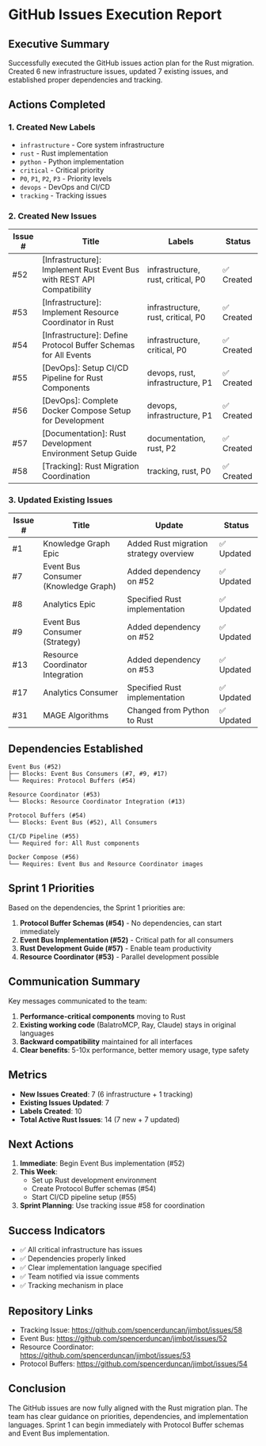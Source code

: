 # GitHub Issues Execution Report

## Executive Summary

Successfully executed the GitHub issues action plan for the Rust migration. Created 6 new infrastructure issues, updated 7 existing issues, and established proper dependencies and tracking.

## Actions Completed

### 1. Created New Labels
- `infrastructure` - Core system infrastructure
- `rust` - Rust implementation  
- `python` - Python implementation
- `critical` - Critical priority
- `P0`, `P1`, `P2`, `P3` - Priority levels
- `devops` - DevOps and CI/CD
- `tracking` - Tracking issues

### 2. Created New Issues

| Issue # | Title | Labels | Status |
|---------|-------|--------|--------|
| #52 | [Infrastructure]: Implement Rust Event Bus with REST API Compatibility | infrastructure, rust, critical, P0 | ✅ Created |
| #53 | [Infrastructure]: Implement Resource Coordinator in Rust | infrastructure, rust, critical, P0 | ✅ Created |
| #54 | [Infrastructure]: Define Protocol Buffer Schemas for All Events | infrastructure, critical, P0 | ✅ Created |
| #55 | [DevOps]: Setup CI/CD Pipeline for Rust Components | devops, rust, infrastructure, P1 | ✅ Created |
| #56 | [DevOps]: Complete Docker Compose Setup for Development | devops, infrastructure, P1 | ✅ Created |
| #57 | [Documentation]: Rust Development Environment Setup Guide | documentation, rust, P2 | ✅ Created |
| #58 | [Tracking]: Rust Migration Coordination | tracking, rust, P0 | ✅ Created |

### 3. Updated Existing Issues

| Issue # | Title | Update | Status |
|---------|-------|--------|--------|
| #1 | Knowledge Graph Epic | Added Rust migration strategy overview | ✅ Updated |
| #7 | Event Bus Consumer (Knowledge Graph) | Added dependency on #52 | ✅ Updated |
| #8 | Analytics Epic | Specified Rust implementation | ✅ Updated |
| #9 | Event Bus Consumer (Strategy) | Added dependency on #52 | ✅ Updated |
| #13 | Resource Coordinator Integration | Added dependency on #53 | ✅ Updated |
| #17 | Analytics Consumer | Specified Rust implementation | ✅ Updated |
| #31 | MAGE Algorithms | Changed from Python to Rust | ✅ Updated |

## Dependencies Established

```
Event Bus (#52)
├── Blocks: Event Bus Consumers (#7, #9, #17)
└── Requires: Protocol Buffers (#54)

Resource Coordinator (#53)
└── Blocks: Resource Coordinator Integration (#13)

Protocol Buffers (#54)
└── Blocks: Event Bus (#52), All Consumers

CI/CD Pipeline (#55)
└── Required for: All Rust components

Docker Compose (#56)
└── Requires: Event Bus and Resource Coordinator images
```

## Sprint 1 Priorities

Based on the dependencies, the Sprint 1 priorities are:

1. **Protocol Buffer Schemas (#54)** - No dependencies, can start immediately
2. **Event Bus Implementation (#52)** - Critical path for all consumers
3. **Rust Development Guide (#57)** - Enable team productivity
4. **Resource Coordinator (#53)** - Parallel development possible

## Communication Summary

Key messages communicated to the team:

1. **Performance-critical components** moving to Rust
2. **Existing working code** (BalatroMCP, Ray, Claude) stays in original languages
3. **Backward compatibility** maintained for all interfaces
4. **Clear benefits**: 5-10x performance, better memory usage, type safety

## Metrics

- **New Issues Created**: 7 (6 infrastructure + 1 tracking)
- **Existing Issues Updated**: 7
- **Labels Created**: 10
- **Total Active Rust Issues**: 14 (7 new + 7 updated)

## Next Actions

1. **Immediate**: Begin Event Bus implementation (#52)
2. **This Week**: 
   - Set up Rust development environment
   - Create Protocol Buffer schemas (#54)
   - Start CI/CD pipeline setup (#55)
3. **Sprint Planning**: Use tracking issue #58 for coordination

## Success Indicators

- ✅ All critical infrastructure has issues
- ✅ Dependencies properly linked
- ✅ Clear implementation language specified
- ✅ Team notified via issue comments
- ✅ Tracking mechanism in place

## Repository Links

- Tracking Issue: https://github.com/spencerduncan/jimbot/issues/58
- Event Bus: https://github.com/spencerduncan/jimbot/issues/52
- Resource Coordinator: https://github.com/spencerduncan/jimbot/issues/53
- Protocol Buffers: https://github.com/spencerduncan/jimbot/issues/54

## Conclusion

The GitHub issues are now fully aligned with the Rust migration plan. The team has clear guidance on priorities, dependencies, and implementation languages. Sprint 1 can begin immediately with Protocol Buffer schemas and Event Bus implementation.